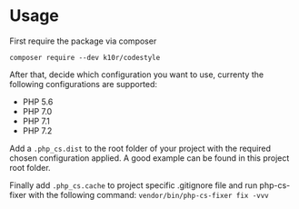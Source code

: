 # Usage

First require the package via composer

`composer require --dev k10r/codestyle `

After that, decide which configuration you want to use, currenty the following configurations are supported:
- PHP 5.6
- PHP 7.0
- PHP 7.1
- PHP 7.2

Add a `.php_cs.dist` to the root folder of your project with the required chosen configuration applied. A good example can be found in this project root folder.

Finally add `.php_cs.cache`  to project specific .gitignore file  and run php-cs-fixer with the following command: `vendor/bin/php-cs-fixer fix -vvv`
